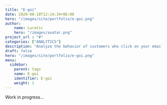 ```yaml
---
title: "E-goi"
date: 2020-08-18T12:14:34+06:00
hero: "/images/site/portfolio/e-goi.png"
author:
    name: Luratic
    hero: "/images/avatar.png"
project_url : "#"
categories: ["ANALYTICS"]
description: "Analyze the behavior of customers who click on your email or website and interact with them!"
draft: false
hero: "/images/site/portfolio/e-goi.png"
menu:
  sidebar:
    parent: tags
    name: E-goi
    identifier: E-goi
    weight: 1
---
```


Work in progress...